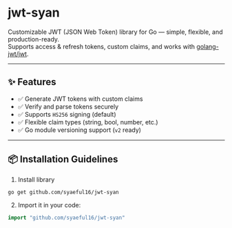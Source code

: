 # jwt-syan

Customizable JWT (JSON Web Token) library for Go — simple, flexible, and production-ready.  
Supports access & refresh tokens, custom claims, and works with [golang-jwt/jwt](https://github.com/golang-jwt/jwt).

---

## ✨ Features

- ✅ Generate JWT tokens with custom claims
- ✅ Verify and parse tokens securely
- ✅ Supports `HS256` signing (default)
- ✅ Flexible claim types (string, bool, number, etc.)
- ✅ Go module versioning support (`v2` ready)

---

## 📦 Installation Guidelines
1. Install library
```bash
go get github.com/syaeful16/jwt-syan
```
2. Import it in your code:
```go
import "github.com/syaeful16/jwt-syan"
```
